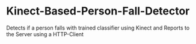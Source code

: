 # Kinect-Based-Person-Fall-Detector
Detects if a person falls with trained classifier using Kinect and Reports to the Server using a HTTP-Client
